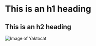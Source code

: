 # This is an h1 heading
## This is an h2 heading

![Image of Yaktocat](https://octodex.github.com/images/yaktocat.png)
